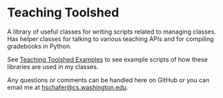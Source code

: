 # Teaching Toolshed

A library of useful classes for writing scripts related to managing classes. Has helper classes for talking to various teaching APIs and for compiling gradebooks in Python. 

See [Teaching Toolshed Examples](https://github.com/hschafer/teaching-toolshed-examples) to see example scripts of how these libraries are used in my classes.

Any questions or comments can be handled here on GitHub or you can email me at [hschafer@cs.washington.edu](mailto:hschafer@cs.washington.edu).
